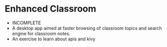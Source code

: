 # Enhanced Classroom

- INCOMPLETE
- A desktop app aimed at faster browsing of classroom topics and search engine for classroom notes.
- An exercise to learn about apis and kivy
